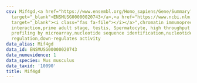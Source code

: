 ```yaml
---
csv: Mif4gd,<a href="https://www.ensembl.org/Homo_sapiens/Gene/Summary?db=core;g=ENSMUSG00000020743"
  target="_blank">ENSMUSG00000020743</a>,<a href="https://www.ncbi.nlm.nih.gov/pubmed/23834426"
  target="_blank"><i class="fas fa-file"></i></a>",chromatin immunoprecipitation assay,direct
  interaction,prime adult stage, testis, Spermatocyte, high throughput transcription
  profiling by microarray,nucleotide sequence identification,nucleotide sequence identification,transcriptional
  regulation,down-regulates activity
data_alias: Mif4gd
data_id: ENSMUSG00000020743
data_numevidence: 1
data_species: Mus musculus
data_taxid: '10090'
title: Mif4gd
---
```


